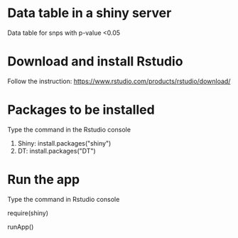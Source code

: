 # Data table in a shiny server
Data table for snps with p-value <0.05

# Download and install Rstudio

Follow the instruction:
https://www.rstudio.com/products/rstudio/download/ 

# Packages to be installed
Type the command in the Rstudio console
  1. Shiny: 
  install.packages("shiny")
  2. DT: 
  install.packages("DT")

# Run the app
Type the command in Rstudio console

require(shiny)

runApp()
